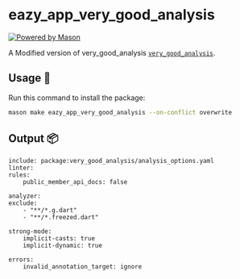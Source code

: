 # eazy_app_very_good_analysis

[![Powered by Mason](https://img.shields.io/endpoint?url=https%3A%2F%2Ftinyurl.com%2Fmason-badge)](https://github.com/felangel/mason)

A Modified version of very_good_analysis [`very_good_analysis`](https://pub.dev/packages/very_good_analysis).

## Usage 🚀
Run this command to install the package:
```sh
mason make eazy_app_very_good_analysis --on-conflict overwrite
```

## Output 📦
    include: package:very_good_analysis/analysis_options.yaml
    linter:
    rules:
        public_member_api_docs: false

    analyzer:
    exclude:
        - "**/*.g.dart"
        - "**/*.freezed.dart"

    strong-mode:
        implicit-casts: true
        implicit-dynamic: true

    errors:
        invalid_annotation_target: ignore
